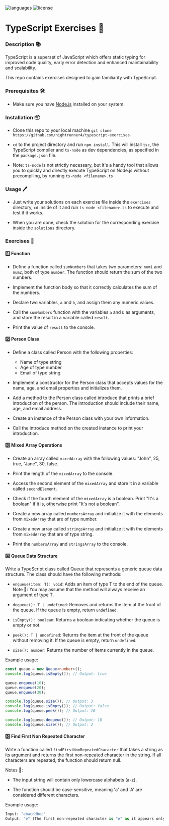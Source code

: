 ![languages](https://img.shields.io/badge/languages-ts-blue)
![license](https://img.shields.io/badge/license-MIT-green)

# TypeScript Exercises 🔬

### Description 📚

TypeScript is a superset of JavaScript which offers static typing for improved code quality, early error detection and enhanced maintainability and scalability.

This repo contains exercises designed to gain familiarity with TypeScript.

### Prerequisites 🛠️

- Make sure you have [Node.js](https://nodejs.org) installed on your system.

### Installation 📦

- Clone this repo to your local machine `git clone https://github.com/nightrunner4/typescript-exercises`

- `cd` to the project directory and run `npm install`. This will install `tsc`, the TypeScript compiler and `ts-node` as dev dependencies, as specified in the `package.json` file.

- Note: `ts-node` is not strictly necessary, but it's a handy tool that allows you to quickly and directly execute TypeScript on Node.js without precompiling, by running `ts-node <filename>.ts`

### Usage 🖊️

- Just write your solutions on each exercise file inside the `exercises` directory, `cd` inside of it and run `ts-node <filename>.ts` to execute and test if it works.

- When you are done, check the solution for the corresponding exercise inside the `solutions` directory.

### Exercises 🥵

#### 1️⃣ Function

- Define a function called `sumNumbers` that takes two parameters: `num1` and `num2`, both of type `number`.
  The function should return the sum of the two numbers.

- Implement the function body so that it correctly calculates the sum of the numbers.

- Declare two variables, `a` and `b`, and assign them any numeric values.

- Call the `sumNumbers` function with the variables `a` and `b` as arguments,
  and store the result in a variable called `result`.
- Print the value of `result` to the console.

#### 2️⃣ Person Class

- Define a class called Person with the following properties:

  - Name of type string
  - Age of type number
  - Email of type string

- Implement a constructor for the Person class that accepts values for the name, age,
  and email properties and initializes them.

- Add a method to the Person class called introduce that prints a brief introduction of the person.
  The introduction should include their name, age, and email address.

- Create an instance of the Person class with your own information.

- Call the introduce method on the created instance to print your introduction.

#### 3️⃣ Mixed Array Operations

- Create an array called `mixedArray` with the following values: "John", 25, true, "Jane", 30, false.

- Print the length of the `mixedArray` to the console.

- Access the second element of the `mixedArray` and store it in a variable called `secondElement`.

- Check if the fourth element of the `mixedArray` is a boolean. Print "It's a boolean" if it is,
  otherwise print "It's not a boolean".

- Create a new array called `numbersArray` and initialize it with the elements from `mixedArray`
  that are of type number.

- Create a new array called `stringsArray` and initialize it with the elements from `mixedArray`
  that are of type string.

- Print the `numbersArray` and `stringsArray` to the console.

#### 4️⃣ Queue Data Structure

Write a TypeScript class called Queue that represents a generic queue data structure. The class should have the following methods:

- `enqueue(item: T): void`: Adds an item of type T to the end of the queue. Note 📝: You may assume that the method will always receive an argument of type T.

- `dequeue(): T | undefined`: Removes and returns the item at the front of the queue. If the queue is empty, return `undefined`.

- `isEmpty(): boolean`: Returns a boolean indicating whether the queue is empty or not.

- `peek(): T | undefined`: Returns the item at the front of the queue without removing it. If the queue is empty, return `undefined`.

- `size(): number`: Returns the number of items currently in the queue.

Example usage:

```TypeScript
const queue = new Queue<number>();
console.log(queue.isEmpty()); // Output: true

queue.enqueue(10);
queue.enqueue(20);
queue.enqueue(30);

console.log(queue.size()); // Output: 3
console.log(queue.isEmpty()); // Output: false
console.log(queue.peek()); // Output: 10

console.log(queue.dequeue()); // Output: 10
console.log(queue.size()); // Output: 2
```

#### 5️⃣ Find First Non Repeated Character

Write a function called `findFirstNonRepeatedCharacter` that takes a string as its argument and returns the first non-repeated character in the string. If all characters are repeated, the function should return null.

Notes 📝:

- The input string will contain only lowercase alphabets (a-z).

- The function should be case-sensitive, meaning 'a' and 'A' are considered different characters.

Example usage:

```TypeScript
Input: "abacddbec"
Output: "e" (The first non-repeated character is "e" as it appears only once)
```
